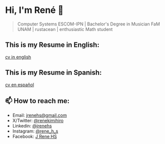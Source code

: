 # Hi, I'm René 👋

> Computer Systems ESCOM-IPN | Bachelor's Degree in Musician FaM UNAM | rustacean | enthusiastic Math student 

## This is my Resume in English:

[cv in english](files/cv_eng.pdf)

## This is my Resume in Spanish:

[cv en español](files/cv_esp.pdf)

## 📫 How to reach me:

- Email: [jrenehs@gmail.com](jrenehs@gmail.com)
- X/Twitter: [@renekimihiro](https://twitter.com/renekimihiro)
- Linkedin: [@jrenehs](https://www.linkedin.com/in/jrenehs/)
- Instagram: [@rene_h_s](https://www.instagram.com/rene_h_s)
- Facebook: [J Rene HS](https://www.facebook.com/j.reneHS)


<!--
**JReneHS/JReneHS** is a ✨ _special_ ✨ repository because its `README.md` (this file) appears on your GitHub profile.

Here are some ideas to get you started:

- 🔭 I’m currently working on ...
- 🌱 I’m currently learning ...
- 👯 I’m looking to collaborate on ...
- 🤔 I’m looking for help with ...
- 💬 Ask me about ...
- 📫 How to reach me: ...
- 😄 Pronouns: ...
- ⚡ Fun fact: ...
-->
